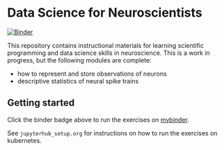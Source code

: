 
# Data Science for Neuroscientists

[![Binder](https://mybinder.org/badge.svg)](https://mybinder.org/v2/gh/melizalab/comp-neurosci.git/master)

This repository contains instructional materials for learning scientific programming and data science skills in neuroscience. This is a work in progress, but the following modules are complete:

- how to represent and store observations of neurons
- descriptive statistics of neural spike trains

## Getting started

Click the binder badge above to run the exercises on [mybinder](https://mybinder.org).

See `jupyterhub_setup.org` for instructions on how to run the exercises on kubernetes.
